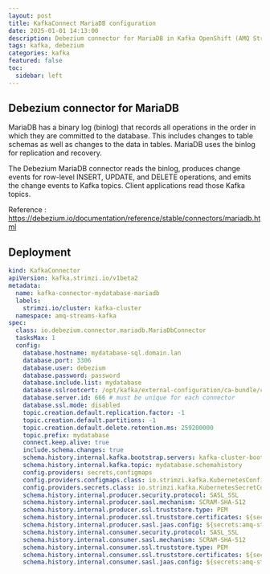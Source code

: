 ```yaml
---
layout: post
title: KafkaConnect MariaDB configuration
date: 2025-01-01 14:13:00
description: Debezium connector for MariaDB in Kafka OpenShift (AMQ Streams) based on Strimzi
tags: kafka, debezium
categories: kafka
featured: false
toc:
  sidebar: left
---
```


## Debezium connector for MariaDB

MariaDB has a binary log (binlog) that records all operations in the order in which they are committed to the database. This includes changes to table schemas as well as changes to the data in tables. MariaDB uses the binlog for replication and recovery.

The Debezium MariaDB connector reads the binlog, produces change events for row-level INSERT, UPDATE, and DELETE operations, and emits the change events to Kafka topics. Client applications read those Kafka topics.

Reference : https://debezium.io/documentation/reference/stable/connectors/mariadb.html

## Deployment

```yaml
kind: KafkaConnector
apiVersion: kafka.strimzi.io/v1beta2
metadata:
  name: kafka-connector-mydatabase-mariadb
  labels:
    strimzi.io/cluster: kafka-cluster
  namespace: amq-streams-kafka
spec:
  class: io.debezium.connector.mariadb.MariaDbConnector
  tasksMax: 1
  config:
    database.hostname: mydatabase-sql.domain.lan
    database.port: 3306
    database.user: debezium
    database.password: password
    database.include.list: mydatabase
    database.sslrootcert: /opt/kafka/external-configuration/ca-bundle/ca-certificates.crt # internal PKI
    database.server.id: 666 # must be unique for each connector
    database.ssl.mode: disabled
    topic.creation.default.replication.factor: -1
    topic.creation.default.partitions: -1
    topic.creation.default.delete.retention.ms: 259200000
    topic.prefix: mydatabase
    connect.keep.alive: true
    include.schema.changes: true
    schema.history.internal.kafka.bootstrap.servers: kafka-cluster-bootstrap:9093
    schema.history.internal.kafka.topic: mydatabase.schemahistory
    config.providers: secrets,configmaps
    config.providers.configmaps.class: io.strimzi.kafka.KubernetesConfigMapConfigProvider
    config.providers.secrets.class: io.strimzi.kafka.KubernetesSecretConfigProvider
    schema.history.internal.producer.security.protocol: SASL_SSL
    schema.history.internal.producer.sasl.mechanism: SCRAM-SHA-512
    schema.history.internal.producer.ssl.truststore.type: PEM
    schema.history.internal.producer.ssl.truststore.certificates: ${secrets:amq-streams-kafka/kafka-cluster-ca-cert:ca.crt}
    schema.history.internal.producer.sasl.jaas.config: ${secrets:amq-streams-kafka/debezium-admin:sasl.jaas.config}
    schema.history.internal.consumer.security.protocol: SASL_SSL
    schema.history.internal.consumer.sasl.mechanism: SCRAM-SHA-512
    schema.history.internal.consumer.ssl.truststore.type: PEM
    schema.history.internal.consumer.ssl.truststore.certificates: ${secrets:amq-streams-kafka/kafka-cluster-ca-cert:ca.crt}
    schema.history.internal.consumer.sasl.jaas.config: ${secrets:amq-streams-kafka/debezium-admin:sasl.jaas.config}
```